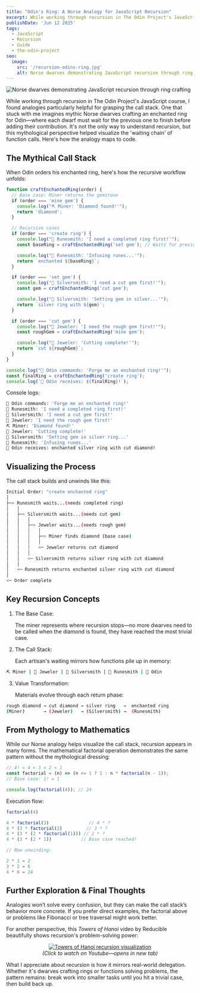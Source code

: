 ```yaml
---
title: "Odin's Ring: A Norse Analogy for JavaScript Recursion"
excerpt: While working through recursion in The Odin Project's JavaScript course, I found analogies particularly helpful for grasping the call stack. One that stuck with me imagines mythic Norse dwarves crafting an enchanted ring for Odin—where each artisan must wait for the previous one to finish before adding their contribution. It's not the only way to understand recursion, but this mythological perspective helped visualize the 'waiting chain' of function calls. Here's how the analogy maps to code.
publishDate: 'Jun 12 2025'
tags:
  - JavaScript
  - Recursion
  - Guide
  - the-odin-project
seo:
  image:
    src: '/recursion-odins-ring.jpg'
    alt: Norse dwarves demonstrating JavaScript recursion through ring crafting
---
```


![Norse dwarves demonstrating JavaScript recursion through ring crafting](/recursion-odins-ring.jpg)

While working through recursion in The Odin Project's JavaScript course, I found analogies particularly helpful for grasping the call stack. One that stuck with me imagines mythic Norse dwarves crafting an enchanted ring for Odin—where each dwarf must wait for the previous one to finish before adding their contribution. It's not the only way to understand recursion, but this mythological perspective helped visualize the 'waiting chain' of function calls. Here's how the analogy maps to code.

## The Mythical Call Stack

When Odin orders his enchanted ring, here's how the recursive workflow unfolds:

```javascript
function craftEnchantedRing(order) {
  // Base case: Miner returns the gemstone
  if (order === 'mine gem') {
    console.log("⛏️ Miner: 'Diamond found!'");
    return 'diamond';
  }

  // Recursive cases
  if (order === 'create ring') {
    console.log("🔮 Runesmith: 'I need a completed ring first!'");
    const baseRing = craftEnchantedRing('set gem'); // Waits for previous step

    console.log("🔮 Runesmith: 'Infusing runes...'");
    return `enchanted ${baseRing}`;
  }

  if (order === 'set gem') {
    console.log("💍 Silversmith: 'I need a cut gem first!'");
    const gem = craftEnchantedRing('cut gem');

    console.log("💍 Silversmith: 'Setting gem in silver...'");
    return `silver ring with ${gem}`;
  }

  if (order === 'cut gem') {
    console.log("💎 Jeweler: 'I need the rough gem first!'");
    const roughGem = craftEnchantedRing('mine gem');

    console.log("💎 Jeweler: 'Cutting complete!'");
    return `cut ${roughGem}`;
  }
}

console.log("👑 Odin commands: 'Forge me an enchanted ring!'");
const finalRing = craftEnchantedRing('create ring');
console.log(`👑 Odin receives: ${finalRing}!`);
```

Console logs:

```bash
👑 Odin commands: 'Forge me an enchanted ring!'
🔮 Runesmith: 'I need a completed ring first!'
💍 Silversmith: 'I need a cut gem first!'
💎 Jeweler: 'I need the rough gem first!'
⛏️ Miner: 'Diamond found!'
💎 Jeweler: 'Cutting complete!'
💍 Silversmith: 'Setting gem in silver ring...'
🔮 Runesmith: 'Infusing runes...'
👑 Odin receives: enchanted silver ring with cut diamond!
```

## Visualizing the Process

The call stack builds and unwinds like this:

```bash
Initial Order: "create enchanted ring"
│
├─> Runesmith waits...(needs completed ring)
│   │
│   ├─> Silversmith waits...(needs cut gem)
│   │   │
│   │   ├─> Jeweler waits...(needs rough gem)
│   │   │   │
│   │   │   ├─> Miner finds diamond (base case)
│   │   │   │
│   │   │   <─ Jeweler returns cut diamond
│   │   │
│   │   <─ Silversmith returns silver ring with cut diamond
│   │
│   <─ Runesmith returns enchanted silver ring with cut diamond
│
<─ Order complete
```

## Key Recursion Concepts

1. The Base Case:

   The miner represents where recursion stops—no more dwarves need to be called when the diamond is found, they have reached the most trivial case.

2. The Call Stack:

   Each artisan's waiting mirrors how functions pile up in memory:

```bash
⛏️ Miner | 💎 Jeweler | 💍 Silversmith | 🔮 Runesmith | 👑 Odin
```

3. Value Transformation:

   Materials evolve through each return phase:

```bash
rough diamond → cut diamond → silver ring   →  enchanted ring
(Miner)       → (Jeweler)   → (Silversmith) →  (Runesmith)
```

## From Mythology to Mathematics

While our Norse analogy helps visualize the call stack, recursion appears in many forms. The mathematical factorial operation demonstrates the same pattern without the mythological dressing:

```javascript
// 4! = 4 × 3 × 2 × 1
const factorial = (n) => (n <= 1 ? 1 : n * factorial(n - 1));
// Base case: 1! = 1

console.log(factorial(4)); // 24
```

Execution flow:

```javascript
factorial(4)

4 * factorial(3)               // 4 * ?
4 * (3 * factorial(2)         // 3 * ?
4 * (3 * (2 * factorial(1))) // 2 * ?
4 * (3 * (2 * 1))           // Base case reached!

// Now unwinding:

2 * 1 = 2
3 * 2 = 6
4 * 6 = 24
```

## Further Exploration & Final Thoughts

Analogies won’t solve every confusion, but they can make the call stack’s behavior more concrete. If you prefer direct examples, the factorial above or problems like Fibonacci or tree traversal might work better.

For another perspective, this _Towers of Hanoi_ video by Reducible beautifully shows recursion's problem-solving power:

<p align="center"> <a href="https://www.youtube.com/watch?v=rf6uf3jNjbo" target="_blank" rel="noopener noreferrer"> <img src="https://img.youtube.com/vi/rf6uf3jNjbo/0.jpg" alt="Towers of Hanoi recursion visualization"> </a> <br> <em>(Click to watch on Youtube—opens in new tab)</em></p>

What I appreciate about recursion is how it mirrors real-world delegation. Whether it's dwarves crafting rings or functions solving problems, the pattern remains: break work into smaller tasks until you hit a trivial case, then build back up.

